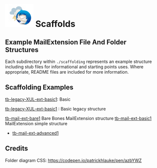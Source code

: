 # ![Thunderstorm icon] Scaffolds

## Example MailExtension File And Folder Structures

Each subdirectory within `./scaffolding` represents an example structure
including stub files for informational and starting points uses. Where
appropriate, README files are included for more information.

## Scaffolding Examples

[tb-legacy-XUL-ext-basic1][ex1]: Basic 

[tb-legacy-XUL-ext-basic1](./tb-legacy-XUL-ext-basic1/README.md) : Basic legacy structure

[tb-mail-ext-bare1][ex2]  Bare Bones MailExtension structure
[tb-mail-ext-basic1](/examples/scaffolds/tb-mail-ext-basic1 "tb-mail-ext-basic1")  MailExtension simple structure
- [tb-mail-ext-advanced1](/examples/scaffolds/tb-mail-ext-advanced1 "tb-mail-ext-advanced1")  

## Credits	

Folder diagram CSS: https://codepen.io/patrickhlauke/pen/azbYWZ

[ex1]:/examples/scaffolds/tb-legacy-xul-ext-basic1/RADME.md
[ex2]:https://github.com/cleidigh/Thunderstorm/blob/examples/scaffolds/tb-legacy-XUL-ext-basic1/README.md
[Thunderstorm icon]:/rep-resources/images/thunderstorm.png